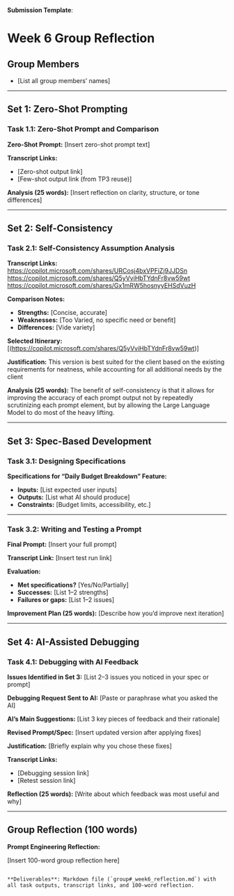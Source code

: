 
**Submission Template**:


# Week 6 Group Reflection

## Group Members
- [List all group members’ names]

---

## Set 1: Zero-Shot Prompting

### Task 1.1: Zero-Shot Prompt and Comparison

**Zero-Shot Prompt:**
[Insert zero-shot prompt text]

**Transcript Links:**
- [Zero-shot output link]
- [Few-shot output link (from TP3 reuse)]

**Analysis (25 words):**
[Insert reflection on clarity, structure, or tone differences]

---

## Set 2: Self-Consistency

### Task 2.1: Self-Consistency Assumption Analysis

**Transcript Links:**
https://copilot.microsoft.com/shares/URCosj4bxVPFiZj9JJDSn
https://copilot.microsoft.com/shares/Q5yVviHbTYdnFr8vw59wt
https://copilot.microsoft.com/shares/Gx1mRW5hosnyyEHSdVuzH

**Comparison Notes:**
- **Strengths:** [Concise, accurate]
- **Weaknesses:** [Too Varied, no specific need or benefit]
- **Differences:** [Vide variety]

**Selected Itinerary:**
[(https://copilot.microsoft.com/shares/Q5yVviHbTYdnFr8vw59wt)]

**Justification:**
This version is best suited for the client based on the existing requirements for neatness, while accounting for all additional needs by the client

**Analysis (25 words):**
The benefit of self-consistency is that it allows for improving the accuracy of each prompt output not by repeatedly scrutinizing each prompt element, but by allowing the Large Language Model to do most of the heavy lifting.

---

## Set 3: Spec-Based Development

### Task 3.1: Designing Specifications

**Specifications for “Daily Budget Breakdown” Feature:**
- **Inputs:** [List expected user inputs]
- **Outputs:** [List what AI should produce]
- **Constraints:** [Budget limits, accessibility, etc.]

---

### Task 3.2: Writing and Testing a Prompt

**Final Prompt:**
[Insert your full prompt]

**Transcript Link:**
[Insert test run link]

**Evaluation:**
- **Met specifications?** [Yes/No/Partially]
- **Successes:** [List 1–2 strengths]
- **Failures or gaps:** [List 1–2 issues]

**Improvement Plan (25 words):**
[Describe how you’d improve next iteration]

---

## Set 4: AI-Assisted Debugging

### Task 4.1: Debugging with AI Feedback

**Issues Identified in Set 3:**
[List 2–3 issues you noticed in your spec or prompt]

**Debugging Request Sent to AI:**
[Paste or paraphrase what you asked the AI]

**AI’s Main Suggestions:**
[List 3 key pieces of feedback and their rationale]

**Revised Prompt/Spec:**
[Insert updated version after applying fixes]

**Justification:**
[Briefly explain why you chose these fixes]

**Transcript Links:**
- [Debugging session link]
- [Retest session link]

**Reflection (25 words):**
[Write about which feedback was most useful and why]

---

## Group Reflection (100 words)

**Prompt Engineering Reflection:**


[Insert 100-word group reflection here]

```

**Deliverables**: Markdown file (`group#_week6_reflection.md`) with all task outputs, transcript links, and 100-word reflection.
